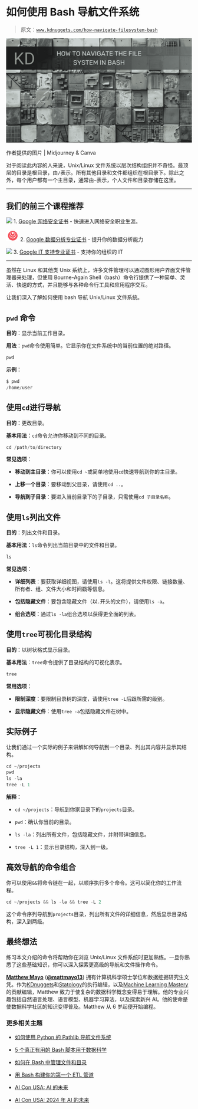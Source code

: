 # 如何使用 Bash 导航文件系统

> 原文：[`www.kdnuggets.com/how-navigate-filesystem-bash`](https://www.kdnuggets.com/how-navigate-filesystem-bash)

![如何在 Bash 中导航文件系统](img/75e2240333ef9f79459e9be4b0744581.png)

作者提供的图片 | Midjourney & Canva

对于阅读此内容的人来说，Unix/Linux 文件系统以层次结构组织并不奇怪。最顶层的目录是根目录，由`/`表示。所有其他目录和文件都组织在根目录下。除此之外，每个用户都有一个主目录，通常由`~`表示，个人文件和目录存储在这里。

* * *

## 我们的前三个课程推荐

![](img/0244c01ba9267c002ef39d4907e0b8fb.png) 1\. [Google 网络安全证书](https://www.kdnuggets.com/google-cybersecurity) - 快速进入网络安全职业生涯。

![](img/e225c49c3c91745821c8c0368bf04711.png) 2\. [Google 数据分析专业证书](https://www.kdnuggets.com/google-data-analytics) - 提升你的数据分析能力

![](img/0244c01ba9267c002ef39d4907e0b8fb.png) 3\. [Google IT 支持专业证书](https://www.kdnuggets.com/google-itsupport) - 支持你的组织的 IT

* * *

虽然在 Linux 和其他类 Unix 系统上，许多文件管理可以通过图形用户界面文件管理器来处理，但使用 Bourne-Again Shell（bash）命令行提供了一种简单、灵活、快速的方式，并且能够与各种命令行工具和应用程序交互。

让我们深入了解如何使用 bash 导航 Unix/Linux 文件系统。

## `pwd` 命令

**目的**：显示当前工作目录。

**用法**：`pwd`命令使用简单。它显示你在文件系统中的当前位置的绝对路径。

```py
pwd
```

**示例**：

```py
$ pwd
/home/user
```

## 使用`cd`进行导航

**目的**：更改目录。

**基本用法**：`cd`命令允许你移动到不同的目录。

```py
cd /path/to/directory
```

**常见选项**：

+   **移动到主目录**：你可以使用`cd ~`或简单地使用`cd`快速导航到你的主目录。

+   **上移一个目录**：要移动到父目录，请使用`cd ..`。

+   **导航到子目录**：要进入当前目录下的子目录，只需使用`cd 子目录名称`。

## 使用`ls`列出文件

**目的**：列出文件和目录。

**基本用法**：`ls`命令列出当前目录中的文件和目录。

```py
ls
```

**常见选项**：

+   **详细列表**：要获取详细视图，请使用`ls -l`。这将提供文件权限、链接数量、所有者、组、文件大小和时间戳等信息。

+   **包括隐藏文件**：要包含隐藏文件（以`.`开头的文件），请使用`ls -a`。

+   **组合选项**：通过`ls -la`组合选项以获得更全面的列表。

## 使用`tree`可视化目录结构

**目的**：以树状格式显示目录。

**基本用法**：`tree`命令提供了目录结构的可视化表示。

```py
tree
```

**常用选项**：

+   **限制深度**：要限制目录树的深度，请使用`tree -L`后跟所需的级别。

+   **显示隐藏文件**：使用`tree -a`包括隐藏文件在树中。

## 实际例子

让我们通过一个实际的例子来讲解如何导航到一个目录、列出其内容并显示其结构。

```py
cd ~/projects
pwd
ls -la
tree -L 1
```

**解释**：

+   `cd ~/projects`：导航到你家目录下的`projects`目录。

+   `pwd`：确认你当前的目录。

+   `ls -la`：列出所有文件，包括隐藏文件，并附带详细信息。

+   `tree -L 1`：显示目录结构，深入到一级。

## 高效导航的命令组合

你可以使用`&&`将命令链在一起，以顺序执行多个命令。这可以简化你的工作流程。

```py
cd ~/projects && ls -la && tree -L 2
```

这个命令序列导航到`projects`目录，列出所有文件的详细信息，然后显示目录结构，深入到两级。

## 最终想法

练习本文介绍的命令将帮助你在浏览 Unix/Linux 文件系统时更加熟练。一旦你熟悉了这些基础知识，你可以深入探索更高级的导航和文件操作命令。

[](https://www.linkedin.com/in/mattmayo13/)****[Matthew Mayo](https://www.kdnuggets.com/wp-content/uploads/./profile-pic.jpg)**** ([**@mattmayo13**](https://twitter.com/mattmayo13)) 拥有计算机科学硕士学位和数据挖掘研究生文凭。作为[KDnuggets](https://www.kdnuggets.com/)和[Statology](https://www.statology.org/)的执行编辑，以及[Machine Learning Mastery](https://machinelearningmastery.com/)的贡献编辑，Matthew 致力于使复杂的数据科学概念变得易于理解。他的专业兴趣包括自然语言处理、语言模型、机器学习算法，以及探索新兴 AI。他的使命是使数据科学社区的知识变得普及。Matthew 从 6 岁起便开始编程。

### 更多相关主题

+   [如何使用 Python 的 Pathlib 导航文件系统](https://www.kdnuggets.com/how-to-navigate-the-filesystem-with-pythons-pathlib)

+   [5 个真正有用的 Bash 脚本用于数据科学](https://www.kdnuggets.com/2023/02/bash-scripts-data-science.html)

+   [如何在 Bash 中管理文件和目录](https://www.kdnuggets.com/how-to-manage-files-and-directories-in-bash)

+   [用 Bash 构建你的第一个 ETL 管道](https://www.kdnuggets.com/building-your-first-etl-pipeline-with-bash)

+   [AI Con USA: AI 的未来](https://www.kdnuggets.com/2024/02/techwell-ai-con-usa-navigate-the-future-of-ai)

+   [AI Con USA: 2024 年 AI 的未来](https://www.kdnuggets.com/2024/04/ai-con-usa-navigate-the-future-of-ai)
